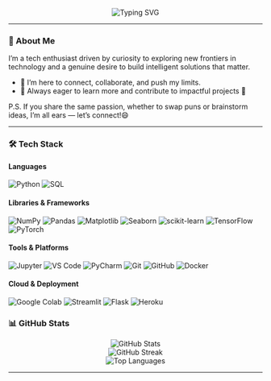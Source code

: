 <!-- Header -->
<p align="center">
  <img src="https://readme-typing-svg.herokuapp.com?font=Fira+Code&size=28&pause=1000&center=true&vCenter=true&width=600&lines=Hiee,+I'm+Kanishka!!+🌻;AI+%7C+ML+Engineer+in+making+🤖;🚀+Exploring+Quantum+Computing+⚛️" alt="Typing SVG" />
</p>

---

### 👋 About Me

I’m a tech enthusiast driven by curiosity to exploring new frontiers in technology and a genuine desire to build intelligent solutions that matter.
- 🚀 I’m here to connect, collaborate, and push my limits.  
- 🌱 Always eager to learn more and contribute to impactful projects 🎯

  
P.S. If you share the same passion, whether to swap puns or brainstorm ideas, I’m all ears — let’s connect!😄


---

### 🛠️ Tech Stack

#### Languages  
<p>
  <img src="https://img.shields.io/badge/Python-3776AB?style=for-the-badge&logo=python&logoColor=white" alt="Python" />
  <img src="https://img.shields.io/badge/SQL-4479A1?style=for-the-badge&logo=postgresql&logoColor=white" alt="SQL" />
</p>

#### Libraries & Frameworks  
<p>
  <img src="https://img.shields.io/badge/NumPy-013243?style=for-the-badge&logo=numpy&logoColor=white" alt="NumPy" />
  <img src="https://img.shields.io/badge/Pandas-150458?style=for-the-badge&logo=pandas&logoColor=white" alt="Pandas" />
  <img src="https://img.shields.io/badge/Matplotlib-11557C?style=for-the-badge&logo=matplotlib&logoColor=white" alt="Matplotlib" />
  <img src="https://img.shields.io/badge/Seaborn-1A3C70?style=for-the-badge" alt="Seaborn" />
  <img src="https://img.shields.io/badge/scikit--learn-F7931E?style=for-the-badge&logo=scikit-learn&logoColor=white" alt="scikit-learn" />
  <img src="https://img.shields.io/badge/TensorFlow-FF6F00?style=for-the-badge&logo=tensorflow&logoColor=white" alt="TensorFlow" />
  <img src="https://img.shields.io/badge/PyTorch-EE4C2C?style=for-the-badge&logo=pytorch&logoColor=white" alt="PyTorch" />
</p>

#### Tools & Platforms  
<p>
  <img src="https://img.shields.io/badge/Jupyter-F37626?style=for-the-badge&logo=jupyter&logoColor=white" alt="Jupyter" />
  <img src="https://img.shields.io/badge/VS_Code-007ACC?style=for-the-badge&logo=visual-studio-code&logoColor=white" alt="VS Code" />
  <img src="https://img.shields.io/badge/PyCharm-000000?style=for-the-badge&logo=pycharm&logoColor=white" alt="PyCharm" />
  <img src="https://img.shields.io/badge/Git-F05032?style=for-the-badge&logo=git&logoColor=white" alt="Git" />
  <img src="https://img.shields.io/badge/GitHub-181717?style=for-the-badge&logo=github&logoColor=white" alt="GitHub" />
  <img src="https://img.shields.io/badge/Docker-2496ED?style=for-the-badge&logo=docker&logoColor=white" alt="Docker" />
</p>

#### Cloud & Deployment  
<p>
  <img src="https://img.shields.io/badge/Google_Colab-F9AB00?style=for-the-badge&logo=googlecolab&logoColor=white" alt="Google Colab" />
  <img src="https://img.shields.io/badge/Streamlit-FF4B4B?style=for-the-badge" alt="Streamlit" />
  <img src="https://img.shields.io/badge/Flask-000000?style=for-the-badge&logo=flask&logoColor=white" alt="Flask" />
  <img src="https://img.shields.io/badge/Heroku-430098?style=for-the-badge&logo=heroku&logoColor=white" alt="Heroku" />
</p>


### 📊 GitHub Stats
<p align="center">
  <img src="https://github-readme-stats.vercel.app/api?username=kanishka1804&show_icons=true&theme=tokyonight" alt="GitHub Stats" />
  <br/>
  <img src="https://github-readme-streak-stats.herokuapp.com/?user=kanishka1804&theme=tokyonight" alt="GitHub Streak" />
  <br/>
  <img src="https://github-readme-stats.vercel.app/api/top-langs/?username=kanishka1804&layout=compact&theme=tokyonight" alt="Top Languages" />
</p>

---


